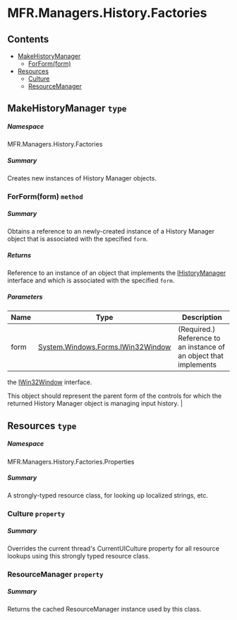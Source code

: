 <a name='assembly'></a>
# MFR.Managers.History.Factories

## Contents

- [MakeHistoryManager](#T-MFR-Objects-Managers-History-Factories-MakeHistoryManager 'MFR.Managers.History.Factories.MakeHistoryManager')
  - [ForForm(form)](#M-MFR-Objects-Managers-History-Factories-MakeHistoryManager-ForForm-System-Windows-Forms-IWin32Window- 'MFR.Managers.History.Factories.MakeHistoryManager.ForForm(System.Windows.Forms.IWin32Window)')
- [Resources](#T-MFR-Objects-Managers-History-Factories-Properties-Resources 'MFR.Managers.History.Factories.Properties.Resources')
  - [Culture](#P-MFR-Objects-Managers-History-Factories-Properties-Resources-Culture 'MFR.Managers.History.Factories.Properties.Resources.Culture')
  - [ResourceManager](#P-MFR-Objects-Managers-History-Factories-Properties-Resources-ResourceManager 'MFR.Managers.History.Factories.Properties.Resources.ResourceManager')

<a name='T-MFR-Objects-Managers-History-Factories-MakeHistoryManager'></a>
## MakeHistoryManager `type`

##### Namespace

MFR.Managers.History.Factories

##### Summary

Creates new instances of History Manager objects.

<a name='M-MFR-Objects-Managers-History-Factories-MakeHistoryManager-ForForm-System-Windows-Forms-IWin32Window-'></a>
### ForForm(form) `method`

##### Summary

Obtains a reference to an newly-created instance of a History
Manager object that is associated with the specified `form`.

##### Returns

Reference to an instance of an object that implements the
[IHistoryManager](#T-MFR-Objects-IHistoryManager 'MFR.IHistoryManager')
interface and
which is associated with the specified `form`.

##### Parameters

| Name | Type | Description |
| ---- | ---- | ----------- |
| form | [System.Windows.Forms.IWin32Window](http://msdn.microsoft.com/query/dev14.query?appId=Dev14IDEF1&l=EN-US&k=k:System.Windows.Forms.IWin32Window 'System.Windows.Forms.IWin32Window') | (Required.) Reference to an instance of an object that implements
the [IWin32Window](http://msdn.microsoft.com/query/dev14.query?appId=Dev14IDEF1&l=EN-US&k=k:System.Windows.Forms.IWin32Window 'System.Windows.Forms.IWin32Window') interface.



This object should represent the parent form of the controls for
which the returned History Manager object is managing input history. |

<a name='T-MFR-Objects-Managers-History-Factories-Properties-Resources'></a>
## Resources `type`

##### Namespace

MFR.Managers.History.Factories.Properties

##### Summary

A strongly-typed resource class, for looking up localized strings, etc.

<a name='P-MFR-Objects-Managers-History-Factories-Properties-Resources-Culture'></a>
### Culture `property`

##### Summary

Overrides the current thread's CurrentUICulture property for all
  resource lookups using this strongly typed resource class.

<a name='P-MFR-Objects-Managers-History-Factories-Properties-Resources-ResourceManager'></a>
### ResourceManager `property`

##### Summary

Returns the cached ResourceManager instance used by this class.
